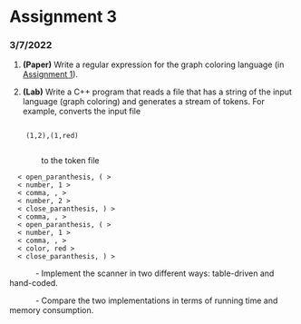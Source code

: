 # Assignment 3

### 3/7/2022

1. **(Paper)** Write a regular expression for the graph coloring language (in [Assignment 1](assignment1.md)).


2. **(Lab)** Write a C++ program that reads a file that has a string of the input language (graph coloring) and generates a stream of tokens. For example, converts the input file

 <pre><code data-trim data-noescape>
    (1,2),(1,red)
  </code></pre>

  &emsp;&emsp;&emsp;&emsp;to the token file

      < open_paranthesis, ( >
      < number, 1 >
      < comma, , >
      < number, 2 >
      < close_paranthesis, ) >
      < comma, , >
      < open_paranthesis, ( >
      < number, 1 >
      < comma, , >
      < color, red >
      < close_paranthesis, ) >


&emsp;&emsp;&emsp; - Implement the scanner in two different ways: table-driven and hand-coded.

&emsp;&emsp;&emsp; - Compare the two implementations in terms of running time and memory consumption.  
